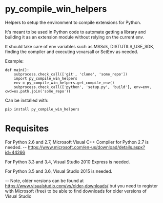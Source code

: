 # py_compile_win_helpers

Helpers to setup the environment to compile extensions for Python.

It's meant to be used in Python code to automate getting a library and building
it as an extension module without relying on the current env.

It should take care of env variables such as MSSdk, DISTUTILS_USE_SDK, finding
the compiler and executing vcvarsall or SetEnv as needed.

Example:

	def main():
		subprocess.check_call(['git', 'clone', 'some_repo'])
		import py_compile_win_helpers
		env = py_compile_win_helpers.get_compile_env()
		subprocess.check_call(['python', 'setup.py', 'build'], env=env, cwd=os.path.join('some_repo'))

Can be installed with:

	pip install py_compile_win_helpers

# Requisites

For Python 2.6 and 2.7, Microsoft Visual C++ Compiler for Python 2.7 is needed.
-- https://www.microsoft.com/en-us/download/details.aspx?id=44266

For Python 3.3 and 3.4, Visual Studio 2010 Express is needed.

For Python 3.5 and 3.6, Visual Studio 2015 is needed.

-- Note, older versions can be found at https://www.visualstudio.com/vs/older-downloads/
but you need to register with Microsoft (free) to be able to find downloads for older versions of Visual Studio
